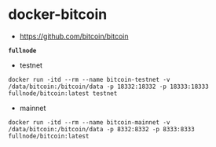 # docker-bitcoin

* https://github.com/bitcoin/bitcoin

**`fullnode`**

* testnet

``` shell
docker run -itd --rm --name bitcoin-testnet -v /data/bitcoin:/bitcoin/data -p 18332:18332 -p 18333:18333 fullnode/bitcoin:latest testnet
```

* mainnet

``` shell
docker run -itd --rm --name bitcoin-mainnet -v /data/bitcoin:/bitcoin/data -p 8332:8332 -p 8333:8333 fullnode/bitcoin:latest
```


